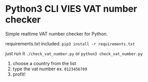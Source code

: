 # Python3 CLI VIES VAT number checker

Simple realtime VAT number checker for Python.

requirements.txt included.
`pip3 install -r requirements.txt`

just run it `./check_vat_number.py` or `python3 check_vat_number.py`

1. choose a country from the list
2. type the vat number ex. `0123456789`
3. profit!
